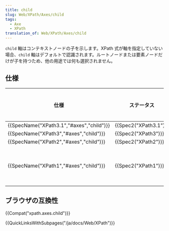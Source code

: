 ```yaml
---
title: child
slug: Web/XPath/Axes/child
tags:
  - Axe
  - XPath
translation_of: Web/XPath/Axes/child
---
```

`child` 軸はコンテキストノードの子を示します。XPath 式が軸を指定していない場合、`child` 軸はデフォルトで認識されます。ルートノードまたは要素ノードだけが子を持つため、他の用途では何も選択されません。

## 仕様

| 仕様                                                 | ステータス                   | コメント   |
| ---------------------------------------------------- | ---------------------------- | ---------- |
| {{SpecName("XPath3.1","#axes","child")}} | {{Spec2("XPath3.1")}} |            |
| {{SpecName("XPath3","#axes","child")}} | {{Spec2("XPath3")}}     |            |
| {{SpecName("XPath2","#axes","child")}} | {{Spec2("XPath2")}}     |            |
| {{SpecName("XPath1","#axes","child")}} | {{Spec2("XPath1")}}     | 初期の定義 |

## ブラウザの互換性

{{Compat("xpath.axes.child")}}

{{QuickLinksWithSubpages("/ja/docs/Web/XPath")}}
